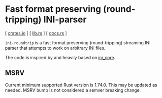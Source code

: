 # Fast format preserving (round-tripping) INI-parser

[ [crates.io] ] [ [lib.rs] ] [ [docs.rs] ]

`ini-roundtrip` is a fast format preserving (round-tripping) streaming INI
parser that attempts to work on arbitrary INI files.

The code is inspired by and heavily based on [ini_core].

## MSRV

Current minimum supported Rust version is 1.74.0. This may be updated as
needed. MSRV bump is not considered a semver breaking change.

[crates.io]: https://crates.io/crates/ini-roundtrip
[docs.rs]: https://docs.rs/ini-roundtrip
[ini_core]: https://github.com/CasualX/ini_core
[lib.rs]: https://lib.rs/crates/ini-roundtrip
